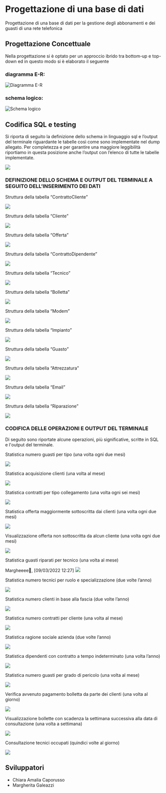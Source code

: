 # Progettazione di una base di dati

Progettazione di una base di dati per la gestione degli abbonamenti e dei guasti di una rete telefonica


## Progettazione Concettuale

Nella progettazione si è optato per un approccio ibrido tra bottom-up e top-down ed in questo modo si è elaborato il seguente 
### diagramma E-R:
![Diagramma E-R](https://github.com/ChiaraAmalia/Progetto-Database/blob/main/immagini%20query%20database/1.jpg)
### schema logico:
![Schema logico](https://github.com/ChiaraAmalia/Progetto-Database/blob/main/immagini%20query%20database/2.jpg)

## Codifica SQL e testing
Si riporta di seguito la definizione dello schema in linguaggio sql e l’output del terminale riguardante le tabelle così come sono implementate nel dump allegato. Per completezza e per garantire una maggiore leggibilità riportiamo in questa posizione anche l’output con l’elenco di tutte le tabelle implementate.

![](https://github.com/ChiaraAmalia/Progetto-Database/blob/main/immagini%20query%20database/showtables.png)

### DEFINIZIONE DELLO SCHEMA E OUTPUT DEL TERMINALE A SEGUITO DELL’INSERIMENTO DEI DATI 
Struttura della tabella “ContrattoCliente”

![](https://github.com/ChiaraAmalia/Progetto-Database/blob/main/immagini%20query%20database/selectContrattoCliente.png)

Struttura della tabella “Cliente”

![](https://github.com/ChiaraAmalia/Progetto-Database/blob/main/immagini%20query%20database/selectCliente.png)

Struttura della tabella “Offerta”

![](https://github.com/ChiaraAmalia/Progetto-Database/blob/main/immagini%20query%20database/selectOfferta.png)

Struttura della tabella “ContrattoDipendente”

![](https://github.com/ChiaraAmalia/Progetto-Database/blob/main/immagini%20query%20database/selectContrattoDipendente.png)

Struttura della tabella “Tecnico”

![](https://github.com/ChiaraAmalia/Progetto-Database/blob/main/immagini%20query%20database/selectTecnico.png)

Struttura della tabella “Bolletta”

![](https://github.com/ChiaraAmalia/Progetto-Database/blob/main/immagini%20query%20database/selectBolletta.png)

Struttura della tabella “Modem”

![](https://github.com/ChiaraAmalia/Progetto-Database/blob/main/immagini%20query%20database/selectModem.png)

Struttura della tabella “Impianto”

![](https://github.com/ChiaraAmalia/Progetto-Database/blob/main/immagini%20query%20database/selectImpianto.png)

Struttura della tabella “Guasto”

![](https://github.com/ChiaraAmalia/Progetto-Database/blob/main/immagini%20query%20database/selectGuasto.png)

Struttura della tabella “Attrezzatura”

![](https://github.com/ChiaraAmalia/Progetto-Database/blob/main/immagini%20query%20database/selectAttrezzatura.png)

Struttura della tabella “Email”

![](https://github.com/ChiaraAmalia/Progetto-Database/blob/main/immagini%20query%20database/selectEmail.png)

Struttura della tabella “Riparazione”

![](https://github.com/ChiaraAmalia/Progetto-Database/blob/main/immagini%20query%20database/selectRiparazione.png)

### CODIFICA DELLE OPERAZIONI E OUTPUT DEL TERMINALE

Di seguito sono riportate alcune operazioni, più significative, scritte in SQL e l'output del terminale.

Statistica numero guasti per tipo (una volta ogni due mesi)

![](https://github.com/ChiaraAmalia/Progetto-Database/blob/main/immagini%20query%20database/query28.png)

Statistica acquisizione clienti (una volta al mese)

![](https://github.com/ChiaraAmalia/Progetto-Database/blob/main/immagini%20query%20database/query29.png)

Statistica contratti per tipo collegamento (una volta ogni sei mesi)

![](https://github.com/ChiaraAmalia/Progetto-Database/blob/main/immagini%20query%20database/quey30.png)

Statistica offerta maggiormente sottoscritta dai clienti (una volta
ogni due mesi)

![](https://github.com/ChiaraAmalia/Progetto-Database/blob/main/immagini%20query%20database/query31.png)

Visualizzazione offerta non sottoscritta da alcun cliente (una volta
ogni due mesi)

![](https://github.com/ChiaraAmalia/Progetto-Database/blob/main/immagini%20query%20database/query32.png)

Statistica guasti riparati per tecnico (una volta al mese)

Margheeee🍔, [09/03/2022 12:27]
![](https://github.com/ChiaraAmalia/Progetto-Database/blob/main/immagini%20query%20database/query33.png)

Statistica numero tecnici per ruolo e specializzazione (due volte
l’anno)

![](https://github.com/ChiaraAmalia/Progetto-Database/blob/main/immagini%20query%20database/query34.png)

Statistica numero clienti in base alla fascia (due volte l’anno)

![](https://github.com/ChiaraAmalia/Progetto-Database/blob/main/immagini%20query%20database/query36.png)

Statistica numero contratti per cliente (una volta al mese)

![](https://github.com/ChiaraAmalia/Progetto-Database/blob/main/immagini%20query%20database/query37.png)

Statistica ragione sociale azienda (due volte l’anno)

![](https://github.com/ChiaraAmalia/Progetto-Database/blob/main/immagini%20query%20database/query38.png)

Statistica dipendenti con contratto a tempo indeterminato (una
volta l’anno)

![](https://github.com/ChiaraAmalia/Progetto-Database/blob/main/immagini%20query%20database/query39.png)

Statistica numero guasti per grado di pericolo (una volta al mese)

![](https://github.com/ChiaraAmalia/Progetto-Database/blob/main/immagini%20query%20database/query40.png)

Verifica avvenuto pagamento bolletta da parte dei clienti (una
volta al giorno)

![](https://github.com/ChiaraAmalia/Progetto-Database/blob/main/immagini%20query%20database/query41.png)

Visualizzazione bollette con scadenza la settimana successiva alla
data di consultazione (una volta a settimana)

![](https://github.com/ChiaraAmalia/Progetto-Database/blob/main/immagini%20query%20database/query42.png)

Consultazione tecnici occupati (quindici volte al giorno)

![](https://github.com/ChiaraAmalia/Progetto-Database/blob/main/immagini%20query%20database/query44.png)

## Sviluppatori

 - Chiara Amalia Caporusso
 - Margherita Galeazzi
